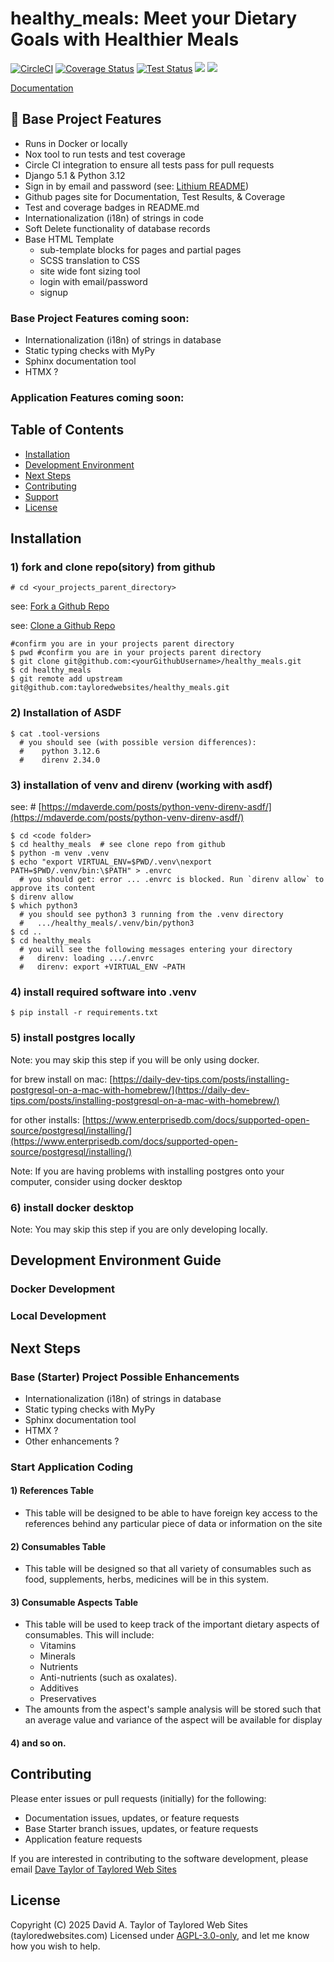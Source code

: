# healthy_meals: Meet your Dietary Goals with Healthier Meals

[![CircleCI](https://dl.circleci.com/status-badge/img/circleci/BZR3uzdbU6P9JdMbhCLMmZ/PhQcorR5decQrvhgn17chH/tree/main.svg?style=svg)](https://dl.circleci.com/status-badge/redirect/circleci/BZR3uzdbU6P9JdMbhCLMmZ/PhQcorR5decQrvhgn17chH/tree/main)
[![Coverage Status](https://tayloredwebsites.github.io/healthy_meals_5/qa/coverage/coverage_badge.svg)](https://tayloredwebsites.github.io/√/qa/coverage/html/index.html)
[![Test Status](https://tayloredwebsites.github.io/healthy_meals_5/qa/tests/tests_badge.svg)](https://tayloredwebsites.github.io/healthy_meals_5/qa/tests/index.html)
[![](https://tayloredwebsites.github.io/healthy_meals_5/qa/flake8/flake8_badge.svg)](https://tayloredwebsites.github.io/healthy_meals_5/qa/flake8/html/index.html)
[![](https://tayloredwebsites.github.io/healthy_meals_5/mypy_badge.svg)](https://tayloredwebsites.github.io/healthy_meals_5/qa/mypy/index.html)

[Documentation]("https://tayloredwebsites.github.io/healthy_meals_5/index.html")

## 🚀 Base Project Features
- Runs in Docker or locally
- Nox tool to run tests and test coverage
- Circle CI integration to ensure all tests pass for pull requests
- Django 5.1 & Python 3.12
- Sign in by email and password (see: [Lithium README](./LITHIUM_README.md))
- Github pages site for Documentation, Test Results, & Coverage
- Test and coverage badges in README.md
- Internationalization (i18n) of strings in code
- Soft Delete functionality of database records
- Base HTML Template
  - sub-template blocks for pages and partial pages
  - SCSS translation to CSS
  - site wide font sizing tool
  - login with email/password
  - signup

### Base Project Features coming soon:
- Internationalization (i18n) of strings in database
- Static typing checks with MyPy
- Sphinx documentation tool
- HTMX ?

### Application Features coming soon:


## Table of Contents
* [Installation](#installation)
* [Development Environment](#development-environment)
* [Next Steps](#next-steps)
* [Contributing](#contributing)
* [Support](#support)
* [License](#license)

## Installation

### 1) fork and clone repo(sitory) from github


    # cd <your_projects_parent_directory>

see: [Fork a Github Repo](https://docs.github.com/en/pull-requests/collaborating-with-pull-requests/working-with-forks/fork-a-repo)

see: [Clone a Github Repo](https://docs.github.com/en/repositories/creating-and-managing-repositories/cloning-a-repository)

    #confirm you are in your projects parent directory
    $ pwd #confirm you are in your projects parent directory
    $ git clone git@github.com:<yourGithubUsername>/healthy_meals.git
    $ cd healthy_meals
    $ git remote add upstream git@github.com:tayloredwebsites/healthy_meals.git

###  2) Installation of ASDF

    $ cat .tool-versions
      # you should see (with possible version differences):
      #    python 3.12.6
      #    direnv 2.34.0

### 3) installation of venv and direnv (working with asdf)

see: # [https://mdaverde.com/posts/python-venv-direnv-asdf/](https://mdaverde.com/posts/python-venv-direnv-asdf/)

    $ cd <code folder>
    $ cd healthy_meals  # see clone repo from github
    $ python -m venv .venv
    $ echo "export VIRTUAL_ENV=$PWD/.venv\nexport PATH=$PWD/.venv/bin:\$PATH" > .envrc
      # you should get: error ... .envrc is blocked. Run `direnv allow` to approve its content
    $ direnv allow
    $ which python3
      # you should see python3 3 running from the .venv directory
      #   .../healthy_meals/.venv/bin/python3
    $ cd ..
    $ cd healthy_meals
      # you will see the following messages entering your directory
      #   direnv: loading .../.envrc
      #   direnv: export +VIRTUAL_ENV ~PATH

### 4) install required software into .venv

    $ pip install -r requirements.txt

### 5) install postgres locally

Note: you may skip this step if you will be only using docker.

for brew install on mac: [https://daily-dev-tips.com/posts/installing-postgresql-on-a-mac-with-homebrew/](https://daily-dev-tips.com/posts/installing-postgresql-on-a-mac-with-homebrew/)

for other installs: [https://www.enterprisedb.com/docs/supported-open-source/postgresql/installing/](https://www.enterprisedb.com/docs/supported-open-source/postgresql/installing/)


Note: If you are having problems with installing postgres onto your computer, consider using docker desktop


### 6) install docker desktop

Note: You may skip this step if you are only developing locally.

## Development Environment Guide

### Docker Development

### Local Development

## Next Steps

### Base (Starter) Project Possible Enhancements
- Internationalization (i18n) of strings in database
- Static typing checks with MyPy
- Sphinx documentation tool
- HTMX ?
- Other enhancements ?

### Start Application Coding

#### 1) References Table

- This table will be designed to be able to have foreign key access to the references behind any particular piece of data or information on the site

#### 2) Consumables Table

- This table will be designed so that all variety of consumables such as food, supplements, herbs, medicines will be in this system.

#### 3) Consumable Aspects Table

- This table will be used to keep track of the important dietary aspects of consumables.  This will include:
  - Vitamins
  - Minerals
  - Nutrients
  - Anti-nutrients (such as oxalates).
  - Additives
  - Preservatives
- The amounts from the aspect's sample analysis will be stored such that an average value and variance of the aspect will be available for display

#### 4) and so on.

## Contributing

Please enter issues or pull requests (initially) for the following:
- Documentation issues, updates, or feature requests
- Base Starter branch issues, updates, or feature requests
- Application feature requests

If you are interested in contributing to the software development, please email [Dave Taylor of Taylored Web Sites](mailto:tayloredwebsites@me.com)
## License

Copyright (C) 2025 David A. Taylor of Taylored Web Sites (tayloredwebsites.com)
Licensed under [AGPL-3.0-only](https://opensource.org/license/agpl-v3/), and let me know how you wish to help.

